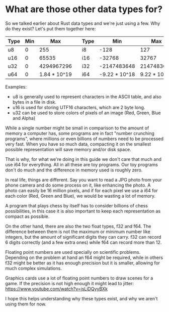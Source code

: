 # What are those other data types for?

So we talked earlier about Rust data types and we're just using a few. Why do they exist? Let's put them together here:

| Type | Min |     Max      | | Type |      Min      |      Max     |
|------|-----|--------------|-|------|---------------|--------------|
|  u8  |  0  |          255 | |  i8  |          -128 |          127 |
|  u16 |  0  |        65535 | |  i16 |        -32768 |        32767 |
|  u32 |  0  |   4294967296 | |  i32 |   -2147483648 |   2147483647 |
|  u64 |  0  | 1.84 * 10^19 | |  i64 | -9.22 * 10^18 | 9.22 * 10^18 |
	

Examples:
* u8 is generally used to represent characters in the ASCII table, and also bytes in a file in disk.
* u16 is used for storing UTF16 characters, which are 2 byte long.
* u32 can be used to store colors of pixels of an image (Red, Green, Blue and Alpha)

While a single number might be small in comparison to the amount of memory a computer has, some programs are in fact "number crunching programs", where millions or even billions of numbers need to be processed very fast. When you have so much data, compacting it on the smallest possible representation will save memory and/or disk space.

That is why, for what we're doing in this guide we don't care that much and use i64 for everything. All in all these are toy programs. Our toy programs don't do much and the difference in memory used is roughly zero.

In real life, things are different. Say you want to read a JPG photo from your phone camera and do some process on it, like enhancing the photo. A photo can easily be 16 million pixels, and if for each pixel we use a i64 for each color (Red, Green and Blue), we would be wasting a lot of memory.

A program that plays chess by itself has to consider billions of chess possibilities, in this case it is also important to keep each representation as compact as possible.

On the other hand, there are also the two float types, f32 and f64. The difference between them is not the maximum or minimum number like integers, but the amount of significant digits they can carry. f32 can record 6 digits correctly (and a few extra ones) while f64 can record more than 12.
<!-- in fact, f64 can represent bigger numbers than f32, but not that this does matter here... -->

Floating point numbers are used specially on scientific problems. Depending on the problem at hand an f64 might be required, while in others f32 might be better as it has enough precision but it is smaller, allowing for much complex simulations.

Graphics cards use a lot of floating point numbers to draw scenes for a game. If the precision is not high enough it might lead to jitter: https://www.youtube.com/watch?v=jsLiDQyyBXk

I hope this helps understanding why these types exist, and why we aren't using them for now.